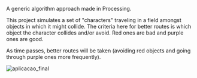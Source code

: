 A generic algorithm approach made in Processing.

This project simulates a set of "characters" traveling in a field amongst objects in which it might collide. The criteria here for better routes is which object the character collides and/or avoid. Red ones are bad and purple ones are good.

As time passes, better routes will be taken (avoiding red objects and going through purple ones more frequently).  

![aplicacao_final](https://user-images.githubusercontent.com/17499734/43301178-e4b41196-9139-11e8-9c38-5e2be57a1c17.png)
